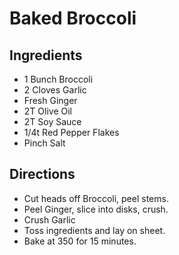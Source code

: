 # Baked Broccoli
## Ingredients
- 1 Bunch Broccoli
- 2 Cloves Garlic
- Fresh Ginger
- 2T Olive Oil
- 2T Soy Sauce
- 1/4t Red Pepper Flakes
- Pinch Salt
## Directions
- Cut heads off Broccoli, peel stems.
- Peel Ginger, slice into disks, crush.
- Crush Garlic
- Toss ingredients and lay on sheet.
- Bake at 350 for 15 minutes.
